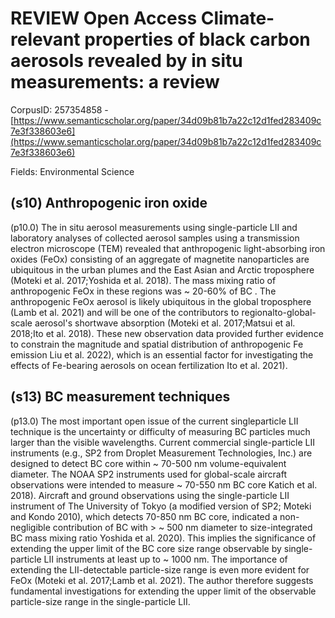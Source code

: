 # REVIEW Open Access Climate-relevant properties of black carbon aerosols revealed by in situ measurements: a review

CorpusID: 257354858 - [https://www.semanticscholar.org/paper/34d09b81b7a22c12d1fed283409c7e3f338603e6](https://www.semanticscholar.org/paper/34d09b81b7a22c12d1fed283409c7e3f338603e6)

Fields: Environmental Science

## (s10) Anthropogenic iron oxide
(p10.0) The in situ aerosol measurements using single-particle LII and laboratory analyses of collected aerosol samples using a transmission electron microscope (TEM) revealed that anthropogenic light-absorbing iron oxides (FeOx) consisting of an aggregate of magnetite nanoparticles are ubiquitous in the urban plumes and the East Asian and Arctic troposphere (Moteki et al. 2017;Yoshida et al. 2018). The mass mixing ratio of anthropogenic FeOx in these regions was ~ 20-60% of BC . The anthropogenic FeOx aerosol is likely ubiquitous in the global troposphere (Lamb et al. 2021) and will be one of the contributors to regionalto-global-scale aerosol's shortwave absorption (Moteki et al. 2017;Matsui et al. 2018;Ito et al. 2018). These new observation data provided further evidence to constrain the magnitude and spatial distribution of anthropogenic Fe emission Liu et al. 2022), which is an essential factor for investigating the effects of Fe-bearing aerosols on ocean fertilization Ito et al. 2021).
## (s13) BC measurement techniques
(p13.0) The most important open issue of the current singleparticle LII technique is the uncertainty or difficulty of measuring BC particles much larger than the visible wavelengths. Current commercial single-particle LII instruments (e.g., SP2 from Droplet Measurement Technologies, Inc.) are designed to detect BC core within ~ 70-500 nm volume-equivalent diameter. The NOAA SP2 instruments used for global-scale aircraft observations were intended to measure ~ 70-550 nm BC core Katich et al. 2018). Aircraft and ground observations using the single-particle LII instrument of The University of Tokyo (a modified version of SP2; Moteki and Kondo 2010), which detects 70-850 nm BC core, indicated a non-negligible contribution of BC with > ~ 500 nm diameter to size-integrated BC mass mixing ratio Yoshida et al. 2020). This implies the significance of extending the upper limit of the BC core size range observable by single-particle LII instruments at least up to ~ 1000 nm. The importance of extending the LII-detectable particle-size range is even more evident for FeOx (Moteki et al. 2017;Lamb et al. 2021). The author therefore suggests fundamental investigations for extending the upper limit of the observable particle-size range in the single-particle LII.
